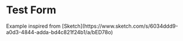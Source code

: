# Test Form
<GithubLink docPath="examples/StateDesignSystem.md" />
Example inspired from [Sketch](https://www.sketch.com/s/6034ddd9-a0d3-4844-adda-bd4c821f24b1/a/bED78o)

<Example-StateDesignSystem />
<GithubLink examplePath="Example/StateDesignSystem.vue" />